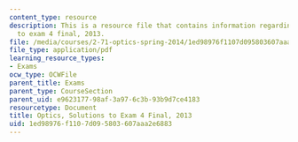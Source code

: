 ```yaml
---
content_type: resource
description: This is a resource file that contains information regarding optics solutions
  to exam 4 final, 2013.
file: /media/courses/2-71-optics-spring-2014/1ed98976f1107d095803607aaa2e6883_MIT2_71S14_s13_FinlPr4_sol.pdf
file_type: application/pdf
learning_resource_types:
- Exams
ocw_type: OCWFile
parent_title: Exams
parent_type: CourseSection
parent_uid: e9623177-98af-3a97-6c3b-93b9d7ce4183
resourcetype: Document
title: Optics, Solutions to Exam 4 Final, 2013
uid: 1ed98976-f110-7d09-5803-607aaa2e6883
---
```

